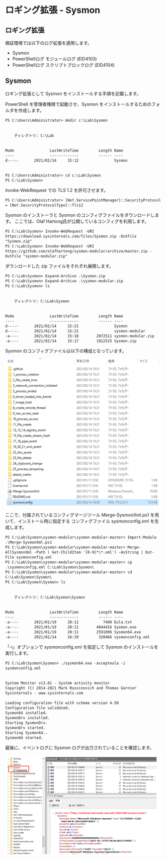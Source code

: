 # ロギング拡張 - Sysmon

ロギング拡張
-------------

検証環境では以下のログ拡張を適用します。

- Sysmon
- PowerShellログ モジュールログ (EID4103)
- PowerShellログ スクリプトブロックログ (EID4104)


Sysmon
-------------
ロギング拡張として Sysmon をインストールする手順を記載します。

PowerShell を管理者権限で起動させ、Sysmon をインストールするためのフォルダを作成します。

```
PS C:\Users\Administrator> mkdir c:\Lab\Sysmon


    ディレクトリ: C:\Lab


Mode                LastWriteTime         Length Name
----                -------------         ------ ----
d-----       2021/02/14     15:12                Sysmon


PS C:\Users\Administrator> cd c:\Lab\Sysmon
PS C:\Lab\Sysmon>
```
Invoke-WebRequest での TLS 1.2 を許可させます。
```
PS C:\Users\Administrator> [Net.ServicePointManager]::SecurityProtocol = [Net.SecurityProtocolType]::Tls12
```
Sysmon のインストーラと Sysmon のコンフィグファイルをダウンロードします。
ここでは、Olaf Hartong氏が公開しているコンフィグを利用します。
```
PS C:\Lab\Sysmon> Invoke-WebRequest -URI https://download.sysinternals.com/files/Sysmon.zip -OutFile "Sysmon.zip"
PS C:\Lab\Sysmon> Invoke-WebRequest -URI https://github.com/olafhartong/sysmon-modular/archive/master.zip -OutFile "sysmon-modular.zip"
```

ダウンロードした zip ファイルをそれぞれ展開します。

```
PS C:\Lab\Sysmon> Expand-Archive .\Sysmon.zip
PS C:\Lab\Sysmon> Expand-Archive .\sysmon-modular.zip
PS C:\Lab\Sysmon> ls


    ディレクトリ: C:\Lab\Sysmon


Mode                LastWriteTime         Length Name
----                -------------         ------ ----
d-----       2021/02/14     15:21                Sysmon
d-----       2021/02/14     15:21                sysmon-modular
-a----       2021/02/14     15:18        2072511 sysmon-modular.zip
-a----       2021/02/14     15:17        1912525 Sysmon.zip
```

Sysmon のコンフィグファイルは以下の構成となっています。

![Sysmon-1](images/Sysmon-1.png)

ここで、付属されているコンフィグマージツール Merge-SysmonXml.ps1 を用いて、インストール時に指定する
コンフィグファイル sysmonconfig.xml を生成します。

```
PS C:\Lab\Sysmon\sysmon-modular\sysmon-modular-master> Import-Module .\Merge-SysmonXml.ps1
PS C:\Lab\Sysmon\sysmon-modular\sysmon-modular-master> Merge-AllSysmonXml -Path ( Get-ChildItem '[0-9]*\*.xml') -AsString | Out-File sysmonconfig.xml
PS C:\Lab\Sysmon\sysmon-modular\sysmon-modular-master> cp .\sysmonconfig.xml C:\Lab\Sysmon\Sysmon\
PS C:\Lab\Sysmon\sysmon-modular\sysmon-modular-master> cd C:\Lab\Sysmon\Sysmon\
PS C:\Lab\Sysmon\Sysmon> ls


    ディレクトリ: C:\Lab\Sysmon\Sysmon


Mode                LastWriteTime         Length Name
----                -------------         ------ ----
-a----       2021/01/19     20:11           7490 Eula.txt
-a----       2021/01/19     20:11        4844416 Sysmon.exe
-a----       2021/01/19     20:11        2591096 Sysmon64.exe
-a----       2021/02/14     16:29         320466 sysmonconfig.xml
```

「-i」オプションで sysmonconfig.xml を指定して Sysmon のインストールを実行します。

```
PS C:\Lab\Sysmon\Sysmon> ./sysmon64.exe -accepteula -i sysmonconfig.xml


System Monitor v13.01 - System activity monitor
Copyright (C) 2014-2021 Mark Russinovich and Thomas Garnier
Sysinternals - www.sysinternals.com

Loading configuration file with schema version 4.50
Configuration file validated.
Sysmon64 installed.
SysmonDrv installed.
Starting SysmonDrv.
SysmonDrv started.
Starting Sysmon64..
Sysmon64 started.
```

最後に、イベントログに Sysmon ログが出力されていることを確認します。

![Sysmon-2](images/Sysmon-2.png)